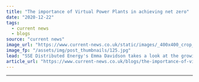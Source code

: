 ```yaml
---
title: "The importance of Virtual Power Plants in achieving net zero"
date: "2020-12-22"
tags: 
  - current news
  - blogs
source: "current news"
image_url: "https://www.current-news.co.uk/static/images/_400x400_crop_center-center/Smart-Cities-platform-2-credit-SSE.jpg"
image_fp: "/assets/img/post_thumbnails/125.jpg"
lead: "SSE Distributed Energy's Emma Davidson takes a look at the growing role of virtual power plants in the UK's energy's system."
article_url: "https://www.current-news.co.uk/blogs/the-importance-of-virtual-power-plants-in-achieving-net-zero?utm_source=rss-feeds&utm_medium=rss&utm_campaign=rss"
---
```


---
